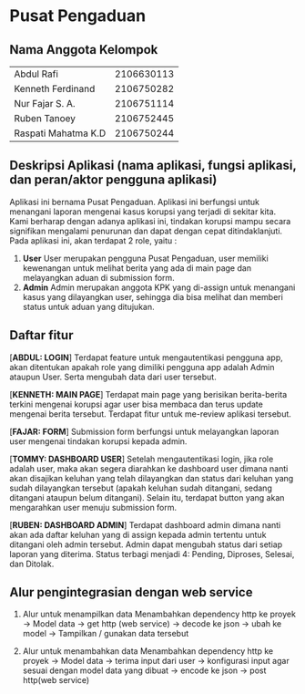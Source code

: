 # Pusat Pengaduan

## Nama Anggota Kelompok

<table>
<tr>
<td> Abdul Rafi </td> 
<td> 2106630113 </td> 
</tr>
<tr>
<td> Kenneth Ferdinand </td> 
<td> 2106750282 </td> 
</tr>
<tr>
<td> Nur Fajar S. A. </td> 
<td> 2106751114 </td> 
</tr>
<tr>
<td> Ruben Tanoey </td> 
<td> 2106752445 </td> 
</tr>
<tr>
<td> Raspati Mahatma K.D </td> 
<td> 2106750244 </td> 
</tr>
</table>

## Deskripsi Aplikasi (nama aplikasi, fungsi aplikasi, dan peran/aktor pengguna aplikasi)

Aplikasi ini bernama Pusat Pengaduan. Aplikasi ini berfungsi untuk menangani laporan mengenai kasus korupsi yang terjadi di sekitar kita. Kami berharap dengan adanya aplikasi ini, tindakan korupsi mampu secara signifikan mengalami penurunan dan dapat dengan cepat ditindaklanjuti. Pada aplikasi ini, akan terdapat 2 role, yaitu : 
1. **User**
User merupakan pengguna Pusat Pengaduan, user memiliki kewenangan untuk melihat berita yang ada di main page dan melayangkan aduan di submission form.
2. **Admin**
Admin merupakan anggota KPK yang di-assign untuk menangani kasus yang    dilayangkan user, sehingga dia bisa melihat dan memberi status untuk aduan yang ditujukan.

## Daftar fitur
[**ABDUL: LOGIN**] Terdapat feature untuk mengautentikasi pengguna app, akan ditentukan apakah role yang dimiliki pengguna app adalah Admin ataupun User. Serta mengubah data dari user tersebut.


[**KENNETH: MAIN PAGE**] Terdapat main page yang berisikan berita-berita terkini mengenai korupsi agar user bisa membaca dan terus update mengenai berita tersebut. Terdapat fitur untuk me-review aplikasi tersebut. 


[**FAJAR: FORM**] Submission form berfungsi untuk melayangkan laporan user mengenai tindakan korupsi kepada admin.


[**TOMMY: DASHBOARD USER**] Setelah mengautentikasi login, jika role adalah user, maka akan segera diarahkan ke dashboard user dimana nanti akan disajikan keluhan yang telah dilayangkan dan status dari keluhan yang sudah dilayangkan tersebut (apakah keluhan sudah ditangani, sedang ditangani ataupun belum ditangani). Selain itu, terdapat button yang akan mengarahkan user menuju submission form.


[**RUBEN: DASHBOARD ADMIN**] Terdapat dashboard admin dimana nanti akan ada daftar keluhan yang di assign kepada admin tertentu untuk ditangani oleh admin tersebut. Admin dapat mengubah status dari setiap laporan yang diterima. Status terbagi menjadi 4: Pending, Diproses, Selesai, dan Ditolak.

## Alur pengintegrasian dengan web service


1. Alur untuk menampilkan data
Menambahkan dependency http ke proyek → Model data → get http (web service) → decode ke json → ubah ke model → Tampilkan / gunakan data tersebut

2. Alur untuk menambahkan data
Menambahkan dependency http ke proyek → Model data → terima input dari user → konfigurasi input agar sesuai dengan model data yang dibuat → encode ke json → post http(web service) 
